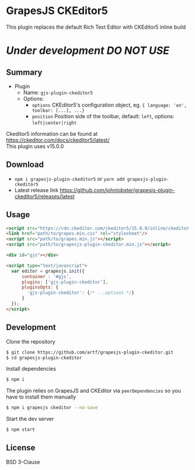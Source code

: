 # GrapesJS CKEditor5

This plugin replaces the default Rich Text Editor with CKEditor5 inline build

# *Under development DO NOT USE*

## Summary

* Plugin
  * Name: `gjs-plugin-ckeditor5`
  * Options:
      * `options` CKEditor5's configuration object, eg. `{ language: 'en', toolbar: [...], ...}`
      * `position` Position side of the toolbar, default: `left`, options: `left|center|right`

Ckeditor5 information can be found at https://ckeditor.com/docs/ckeditor5/latest/  
This plugin uses v15.0.0

## Download

* `npm i grapesjs-plugin-ckeditor5` or `yarn add grapesjs-plugin-ckeditor5`
* Latest release link https://github.com/johnlobster/grapesjs-plugin-ckeditor5/releases/latest



## Usage

```html
<script src="https://cdn.ckeditor.com/ckeditor5/15.0.0/inline/ckeditor.js"></script>
<link href="path/to/grapes.min.css" rel="stylesheet"/>
<script src="path/to/grapes.min.js"></script>
<script src="path/to/grapesjs-plugin-ckeditor.min.js"></script>

<div id="gjs"></div>

<script type="text/javascript">
  var editor = grapesjs.init({
      container : '#gjs',
      plugins: ['gjs-plugin-ckeditor'],
      pluginsOpts: {
        'gjs-plugin-ckeditor': {/* ...options */}
      }
  });
</script>
```



## Development

Clone the repository

```sh
$ git clone https://github.com/artf/grapesjs-plugin-ckeditor.git
$ cd grapesjs-plugin-ckeditor
```

Install dependencies

```sh
$ npm i
```

The plugin relies on GrapesJS and CKEditor via `peerDependencies` so you have to install them manually

```sh
$ npm i grapesjs ckeditor --no-save
```

Start the dev server

```sh
$ npm start
```


## License

BSD 3-Clause
